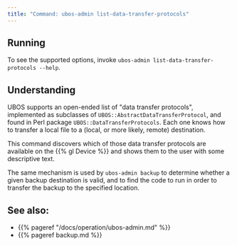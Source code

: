 ```yaml
---
title: "Command: ubos-admin list-data-transfer-protocols"
---
```


## Running

To see the supported options, invoke ``ubos-admin list-data-transfer-protocols --help``.

## Understanding

UBOS supports an open-ended list of "data transfer protocols", implemented as subclasses
of ``UBOS::AbstractDataTransferProtocol``, and found in Perl package
``UBOS::DataTransferProtocols``. Each one knows how to transfer a local file to
a (local, or more likely, remote) destination.

This command discovers which of those data transfer protocols are available on the
{{% gl Device %}} and shows them to the user with some descriptive text.

The same mechanism is used by ``ubos-admin backup`` to determine whether a given
backup destination is valid, and to find the code to run in order to transfer
the backup to the specified location.

## See also:

* {{% pageref "/docs/operation/ubos-admin.md" %}}
* {{% pageref backup.md %}}
